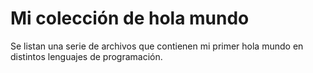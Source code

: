 # __Mi colección de hola mundo__

Se listan una serie de archivos que contienen mi primer hola mundo en distintos lenguajes de programación.
